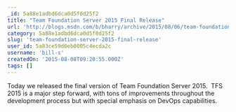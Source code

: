 ```yaml
---
_id: 5a88e1adbd6dca0d5f0d25f2
title: "Team Foundation Server 2015 Final Release"
url: 'http://blogs.msdn.com/b/bharry/archive/2015/08/06/team-foundation-server-2015-final-release.aspx'
category: 5a88e1adbd6dca0d5f0d25f2
slug: 'team-foundation-server-2015-final-release'
user_id: 5a83ce59d6eb0005c4ecda2c
username: 'bill-s'
createdOn: '2015-08-08T09:20:55.000Z'
tags: []
---
```


Today we released the final version of Team Foundation Server 2015.  TFS 2015 is a major step forward, with tons of improvements throughout the development process but with special emphasis on DevOps capabilities.
